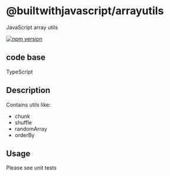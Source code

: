 # @builtwithjavascript/arrayutils
JavaScript array utils

[![npm version](https://badge.fury.io/js/@builtwithjavascript%2Farrayutils.svg)](https://badge.fury.io/js/@builtwithjavascript%2Farrayutils)

## code base
TypeScript

## Description

Contains utils like:
- chunk
- shuffle
- randomArray
- orderBy

## Usage

Please see unit tests
